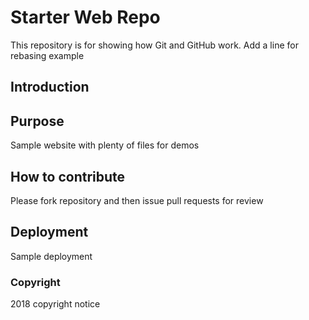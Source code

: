 # Starter Web Repo

This repository is for showing how Git and GitHub work. Add a line for rebasing example

## Introduction

## Purpose

Sample website with plenty of files for demos

## How to contribute

Please fork repository and then issue pull requests for review

## Deployment

Sample deployment

### Copyright

2018 copyright notice